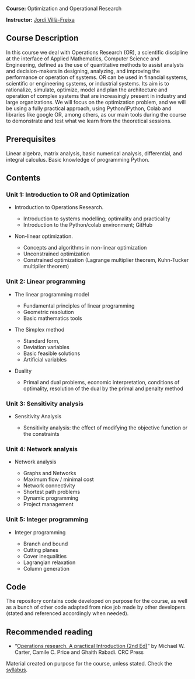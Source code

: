 
[//]: # (<p><img align="left" width="200" height="100" src="../figures/UvicUCC.jpg"><img align="right" width="100" height="100" src="../figures/StudyAbroad.jpeg"></p>)

**Course:** Optimization and Operational Research 

**Instructor:** [Jordi Villà-Freixa](https://www.linkedin.com/in/jordivf/?originalSubdomain=es) 

## Course Description 

In this course we deal with Operations Research (OR), a scientific discipline at the interface of Applied Mathematics, Computer Science and Engineering, defined as the use of quantitative methods to assist analysts and decision-makers in designing, analyzing, and improving the performance or operation of systems. OR can be used in financial systems, scientific or engineering systems, or industrial systems. Its aim is to rationalize, simulate, optimize, model and plan the architecture and operation of complex systems that are increasingly present in industry and large organizations. We will focus on the optimization problem, and we will be using a fully practical approach, using Python/iPython, Colab and libraries like google OR, among others, as our main tools during the course to demonstrate and test what we learn from the theoretical sessions. 

## Prerequisites 

Linear algebra, matrix analysis, basic numerical analysis, differential, and integral calculus.  Basic knowledge of programming Python. 

## Contents 

### Unit 1: Introduction to OR and Optimization 

* Introduction to Operations Research.

  *  Introduction to systems modelling; optimality and practicality 
  *  Introduction to the Python/colab environment; GitHub 

* Non-linear optimization.

  *  Concepts and algorithms in non-linear optimization 
  *  Unconstrained optimization 
  *  Constrained optimization (Lagrange multiplier theorem, Kuhn-Tucker multiplier theorem) 

### Unit 2: Linear programming

* The linear programming model

  *  Fundamental principles of linear programming 
  *  Geometric resolution 
  *  Basic mathematics tools 

* The Simplex method

  *  Standard form, 
  *  Deviation variables 
  *  Basic feasible solutions 
  *  Artificial variables 

* Duality

  *  Primal and dual problems, economic interpretation, conditions of optimality, resolution of the dual by the primal and penalty method 
  
### Unit 3: Sensitivity analysis 

* Sensitivity Analysis

  *  Sensitivity analysis: the effect of modifying the objective function or the constraints 

### Unit 4: Network analysis 

* Network analysis

  *  Graphs and Networks 
  *  Maximum flow / minimal cost 
  *  Network connectivity 
  *  Shortest path problems 
  *  Dynamic programming 
  *  Project management 

### Unit 5: Integer programming 

* Integer programming

  *  Branch and bound 
  *  Cutting planes 
  *  Cover inequalities 
  *  Lagrangian relaxation 
  *  Column generation 

## Code

The repository contains code developed on purpose for the course, as well as a bunch of other code adapted from nice job made by other developers (stated and referenced accordingly when needed).

## Recommended reading 

  *  “[Operations research. A practical Introduction (2nd Ed)](https://www.taylorfrancis.com/books/mono/10.1201/9781315153223/operations-research-michael-carter-camille-price-ghaith-rabadi)” by Michael W. Carter, Camile C. Price and Ghaith Rabadi. CRC Press 

Material created on purpose for the course, unless stated. Check the [syllabus](https://mon.uvic.cat/cbbl/teaching/operational-research/).
